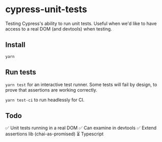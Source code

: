 # cypress-unit-tests

Testing Cypress's ability to run unit tests. Useful when we'd like to have access to a real DOM (and devtools) when testing.

## Install

`yarn`

## Run tests

`yarn test` for an interactive test runner. Some tests will fail by design, to prove that assertions are working correctly.

`yarn test-ci` to run headlessly for CI.

## Todo

✅ Unit tests running in a real DOM
✅ Can examine in devtools
✅ Extend assertions lib (chai-as-promised) 
⏳ Typescript
